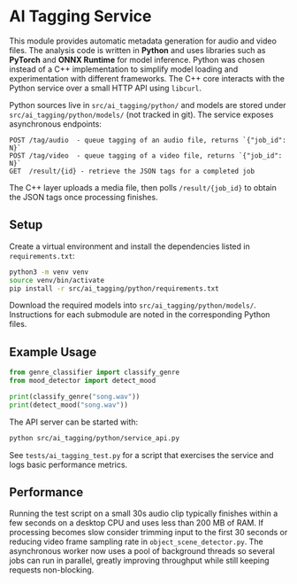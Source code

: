 # AI Tagging Service

This module provides automatic metadata generation for audio and video files. The
analysis code is written in **Python** and uses libraries such as **PyTorch** and
**ONNX Runtime** for model inference. Python was chosen instead of a C++
implementation to simplify model loading and experimentation with different
frameworks. The C++ core interacts with the Python service over a small HTTP API
using `libcurl`.

Python sources live in `src/ai_tagging/python/` and models are stored under
`src/ai_tagging/python/models/` (not tracked in git). The service exposes
asynchronous endpoints:

```
POST /tag/audio  - queue tagging of an audio file, returns `{"job_id": N}`
POST /tag/video  - queue tagging of a video file, returns `{"job_id": N}`
GET  /result/{id} - retrieve the JSON tags for a completed job
```

The C++ layer uploads a media file, then polls `/result/{job_id}` to obtain the
JSON tags once processing finishes.

## Setup

Create a virtual environment and install the dependencies listed in
`requirements.txt`:

```bash
python3 -m venv venv
source venv/bin/activate
pip install -r src/ai_tagging/python/requirements.txt
```

Download the required models into `src/ai_tagging/python/models/`. Instructions
for each submodule are noted in the corresponding Python files.

## Example Usage

```python
from genre_classifier import classify_genre
from mood_detector import detect_mood

print(classify_genre("song.wav"))
print(detect_mood("song.wav"))
```

The API server can be started with:

```bash
python src/ai_tagging/python/service_api.py
```

See `tests/ai_tagging_test.py` for a script that exercises the service and logs
basic performance metrics.

## Performance

Running the test script on a small 30s audio clip typically finishes within a few
seconds on a desktop CPU and uses less than 200 MB of RAM. If processing becomes
slow consider trimming input to the first 30 seconds or reducing video frame
sampling rate in `object_scene_detector.py`.
The asynchronous worker now uses a pool of background threads so several jobs can
run in parallel, greatly improving throughput while still keeping requests
non-blocking.
